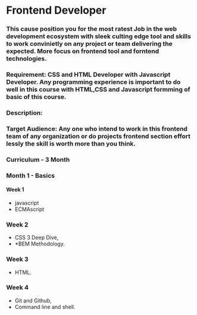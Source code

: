 # Frontend Developer
### This cause position you for the most ratest Job in the web development ecosystem with sleek culting edge tool and skills to work convinietly on any project or team delivering the expected. More focus on frontend tool and forntend technologies.

### Requirement: CSS and HTML Developer with Javascript Developer. Any programming experience is important to do well in this course with HTML,CSS and Javascript formming of basic of this course.

### Description:






### Target Audience: Any one who intend to work in this frontend team of any organization or do projects frontend section effort lessly the skill is worth more than you think.


### Curriculum - 3 Month
### Month 1 - Basics
#### Week 1
* javascript
* ECMAscript

### Week 2
* CSS 3 Deep Dive,
* *BEM Methodology.

### Week 3
* HTML.

### Week 4
* Git and Github,
* Command line and shell.
